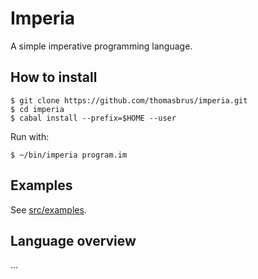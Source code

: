 # Imperia

A simple imperative programming language.

## How to install

    $ git clone https://github.com/thomasbrus/imperia.git
    $ cd imperia
    $ cabal install --prefix=$HOME --user

Run with:

    $ ~/bin/imperia program.im

## Examples

See [src/examples](https://github.com/thomasbrus/imperia/tree/master/examples).

## Language overview

...

